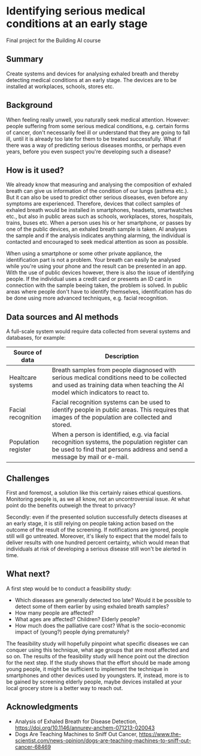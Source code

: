 # Identifying serious medical conditions at an early stage

Final project for the Building AI course

## Summary

Create systems and devices for analysing exhaled breath and thereby detecting medical conditions at an early stage. The devices are to be installed at workplaces, schools, stores etc.

## Background

When feeling really unwell, you naturally seek medical attention. However: people suffering from some serious medical conditions, e.g. certain forms of cancer, don't necessarily feel ill or understand that they are going to fall ill, until it is already too late for them to be treated successfully. What if there was a way of predicting serious diseases months, or perhaps even years, before you even suspect you're developing such a disease?

## How is it used?

We already know that measuring and analysing the composition of exhaled breath can give us information of the condition of our lungs (asthma etc.). But it can also be used to predict other serious diseases, even before any symptoms are experienced. Therefore, devices that collect samples of exhaled breath would be installed in smartphones, headsets, smartwatches etc., but also in public areas such as schools, workplaces, stores, hospitals, trains, buses etc. When a person uses his or her smartphone, or passes by one of the public devices, an exhaled breath sample is taken. AI analyses the sample and if the analysis indicates anything alarming, the individual is contacted and encouraged to seek medical attention as soon as possible.

When using a smartphone or some other private appliance, the identification part is not a problem. Your breath can easily be analysed while you're using your phone and the result can be presented in an app. With the use of public devices however, there is also the issue of identifying people. If the individual uses a credit card or presents an ID card in connection with the sample beeing taken, the problem is solved. In public areas where people don't have to identify themselves, identification has do be done using more advanced techniques, e.g. facial recognition. 

## Data sources and AI methods

A full-scale system would require data collected from several systems and databases, for example:

| Source of data              | Description |
| ------------------------------ | ----------- |
| Healtcare systems         | Breath samples from people diagnosed with serious medical conditions need to be collected and used as training data when teaching the AI model which indicators to react to. |
| Facial recognition   | Facial recognition systems can be used to identify people in public areas. This requires that images of the population are collected and stored.  ||
| Population register   | When a person is identified, e.g. via facial recognition systems, the population register can be used to find that persons address and send a message by mail or e-mail.       |

## Challenges

First and foremost, a solution like this certainly raises ethical questions. Monitoring people is, as we all know, not an uncontroversial issue. At what point do the benefits outweigh the threat to privacy?

Secondly: even if the presented solution successfully detects diseases at an early stage, it is still relying on people taking action based on the outcome of the result of the screening. If notifications are ignored, people still will go untreated. Moreover, it's likely to expect that the model fails to deliver results with one hundred percent certainty, which would mean that individuals at risk of developing a serious disease still won't be alerted in time. 

## What next?

A first step would be to conduct a feasibility study:
* Which diseases are generally detected too late? Would it be possible to detect some of them earlier by using exhaled breath samples?
* How many people are affected?
* What ages are affected? Children? Elderly people?
* How much does the palliative care cost? What is the socio-economic impact of (young?) people dying prematurely?

The feasibility study will hopefully pinpoint what specific diseases we can conquer using this technique, what age groups that are most affected and so on. The results of the feasibility study will hence point out the direction for the next step. If the study shows that the effort should be made among young people, it might be sufficient to implement the technique in smartphones and other devices used by youngsters. If, instead, more is to be gained by screening elderly people, maybe devices installed at your local grocery store is a better way to reach out.

## Acknowledgments

* Analysis of Exhaled Breath for Disease Detection, https://doi.org/10.1146/annurev-anchem-071213-020043
* Dogs Are Teaching Machines to Sniff Out Cancer, https://www.the-scientist.com/news-opinion/dogs-are-teaching-machines-to-sniff-out-cancer-68469

